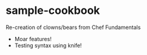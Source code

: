 # sample-cookbook

Re-creation of clowns/bears from Chef Fundamentals
- Moar features!
- Testing syntax using knife!
